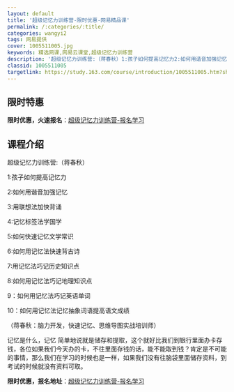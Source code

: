 ```yaml
---
layout: default
title: '超级记忆力训练营-限时优惠-网易精品课'
permalink: /:categories/:title/
categories: wangyi2
tags: 网易提供
cover: 1005511005.jpg
keywords: 精选网课,网易云课堂,超级记忆力训练营
description: '超级记忆力训练营:（蒋春秋）1:孩子如何提高记忆力2:如何用谐音加强记忆3:用联想法加快背诵4:记忆标签法学国学5:如何'
classid: 1005511005
targetlink: https://study.163.com/course/introduction/1005511005.htm?share=1&shareId=1025206652&utm_campaign=share&utm_medium=iphoneShare&utm_source=&utm_u=1025206652
---
```


## 限时特惠

**限时优惠，火速报名**：[超级记忆力训练营-报名学习](https://study.163.com/course/introduction/1005511005.htm?share=1&shareId=1025206652&utm_campaign=share&utm_medium=iphoneShare&utm_source=&utm_u=1025206652)

## 课程介绍

超级记忆力训练营:（蒋春秋）

1:孩子如何提高记忆力

2:如何用谐音加强记忆

3:用联想法加快背诵

4:记忆标签法学国学

5:如何快速记忆文学常识

6:如何用记忆法快速背古诗

7:用记忆法巧记历史知识点

8:如何用记忆法巧记地理知识点

9：如何用记忆法巧记英语单词

10：如何用记忆法记忆抽象词语提高语文成绩



（蒋春秋：脑力开发，快速记忆、思维导图实战培训师）

记忆是什么，记忆 简单地说就是储存和提取，这个就好比我们到银行里面办卡存钱，各位如果我们今天办的卡，不往里面存钱的话，能不能取到钱？肯定是不可能的事情，那么我们在学习的时候也是一样，如果我们没有往脑袋里面储存资料，到考试的时候就没有资料可取。

**限时优惠，报名地址**：[超级记忆力训练营-报名学习](https://study.163.com/course/introduction/1005511005.htm?share=1&shareId=1025206652&utm_campaign=share&utm_medium=iphoneShare&utm_source=&utm_u=1025206652)

